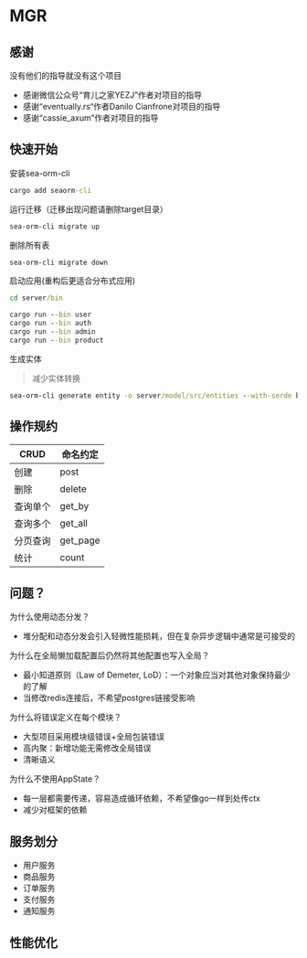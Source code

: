 # MGR

## 感谢

没有他们的指导就没有这个项目

* 感谢微信公众号“育儿之家YEZJ”作者对项目的指导
* 感谢“eventually.rs“作者Danilo Cianfrone对项目的指导
* 感谢“cassie_axum”作者对项目的指导

## 快速开始

安装sea-orm-cli

```cmd
cargo add seaorm-cli
```

运行迁移（迁移出现问题请删除target目录）

```cmd
sea-orm-cli migrate up
```

删除所有表

```cmd
sea-orm-cli migrate down
```

启动应用(重构后更适合分布式应用)

```cmd
cd server/bin

cargo run --bin user
cargo run --bin auth
cargo run --bin admin
cargo run --bin product
```

生成实体
> 减少实体转换

```cmd
sea-orm-cli generate entity -o server/model/src/entities --with-serde both
```

## 操作规约

| CRUD     | 命名约定 |
| -------- | ----- |
| 创建     | post|
| 删除     | delete|
| 查询单个 | get_by|
| 查询多个 | get_all|
| 分页查询 | get_page|
| 统计     | count |

## 问题？

为什么使用动态分发？

* 堆分配和动态分发会引入轻微性能损耗，但在复杂异步逻辑中通常是可接受的

为什么在全局懒加载配置后仍然将其他配置也写入全局？

* 最小知道原则（Law of Demeter, LoD）：​一个对象应当对其他对象保持最少的了解
* 当修改redis连接后，不希望postgres链接受影响

为什么将错误定义在每个模块？

* 大型项目采用模块级错误+全局包装错误
* 高内聚：新增功能无需修改全局错误
* 清晰语义

为什么不使用AppState？

* 每一层都需要传递，容易造成循环依赖，不希望像go一样到处传ctx
* 减少对框架的依赖

## 服务划分

* 用户服务
* 商品服务
* 订单服务
* 支付服务
* 通知服务
<!-- * CMS（Content Management System，内容管理系统）：商城所有可视化内容
* OMS（Order Management System，订单管理系统）​​：
* SYS（System Management，系统管理平台）​​：
* UMS（User Management System，用户管理系统）​​：认证、用户画像等 -->
## 性能优化
